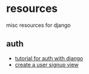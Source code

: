 # resources
misc resources for django

## auth
- [tutorial for auth with django](https://learndjango.com/tutorials/django-login-and-logout-tutorial)
- [create a user signup view](https://simpleisbetterthancomplex.com/tutorial/2017/02/18/how-to-create-user-sign-up-view.html)
